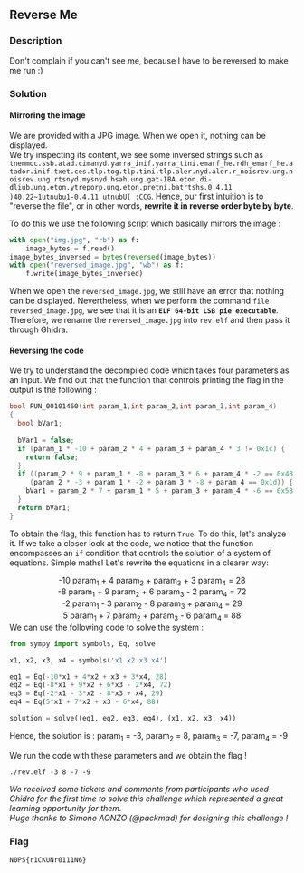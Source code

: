 ## Reverse Me

### Description

Don't complain if you can't see me, because I have to be reversed to make me run :)

### Solution

#### Mirroring the image
We are provided with a JPG image. When we open it, nothing can be displayed.  
We try inspecting its content, we see some inversed strings such as ```tnemmoc.ssb.atad.cimanyd.yarra_inif.yarra_tini.emarf_he.rdh_emarf_he.atador.inif.txet.ces.tlp.tog.tlp.tini.tlp.aler.nyd.aler.r_noisrev.ung.noisrev.ung.rtsnyd.mysnyd.hsah.ung.gat-IBA.eton.di-dliub.ung.eton.ytreporp.ung.eton.pretni.batrtshs.0.4.11 )40.22~1utnubu1-0.4.11 utnubU( :CCG```. Hence, our first intuition is to "reverse the file", or in other words, **rewrite it in reverse order byte by byte**.

To do this we use the following script which basically mirrors the image :
```python
with open("img.jpg", "rb") as f:
    image_bytes = f.read()
image_bytes_inversed = bytes(reversed(image_bytes))
with open("reversed_image.jpg", "wb") as f:
    f.write(image_bytes_inversed)
```
When we open the `reversed_image.jpg`, we still have an error that nothing can be displayed. Nevertheless, when we perform the command `file reversed_image.jpg`, we see that it is an **`ELF 64-bit LSB pie executable`**.  
Therefore, we rename the `reversed_image.jpg` into `rev.elf` and then pass it through Ghidra.

#### Reversing the code
We try to understand the decompiled code which takes four parameters as an input. We find out that the function that controls printing the flag in the output is the following :
```c
bool FUN_00101460(int param_1,int param_2,int param_3,int param_4)
{
  bool bVar1;
  
  bVar1 = false;
  if (param_1 * -10 + param_2 * 4 + param_3 + param_4 * 3 != 0x1c) {
    return false;
  }
  if ((param_2 * 9 + param_1 * -8 + param_3 * 6 + param_4 * -2 == 0x48) &&
     (param_2 * -3 + param_1 * -2 + param_3 * -8 + param_4 == 0x1d)) {
    bVar1 = param_2 * 7 + param_1 * 5 + param_3 + param_4 * -6 == 0x58;
  }
  return bVar1;
}
```
To obtain the flag, this function has to return `True`. To do this, let's analyze it. If we take a closer look at the code, we notice that the function encompasses an `if`  condition that controls the solution of  a system of equations. Simple maths! Let's rewrite the equations in a clearer way:   
<div align="center">
-10 param<sub>1</sub> + 4 param<sub>2</sub> +  param<sub>3</sub> + 3 param<sub>4</sub> = 28 <br> 
-8 param<sub>1</sub> + 9 param<sub>2</sub> + 6 param<sub>3</sub> - 2 param<sub>4</sub> = 72 <br> 
-2 param<sub>1</sub> - 3 param<sub>2</sub> - 8 param<sub>3</sub> +  param<sub>4</sub> = 29  <br>
5 param<sub>1</sub> + 7 param<sub>2</sub> +  param<sub>3</sub> - 6 param<sub>4</sub> = 88  
</div>
We can use the following code to solve the system :

```python
from sympy import symbols, Eq, solve

x1, x2, x3, x4 = symbols('x1 x2 x3 x4')

eq1 = Eq(-10*x1 + 4*x2 + x3 + 3*x4, 28)
eq2 = Eq(-8*x1 + 9*x2 + 6*x3 - 2*x4, 72)
eq3 = Eq(-2*x1 - 3*x2 - 8*x3 + x4, 29)
eq4 = Eq(5*x1 + 7*x2 + x3 - 6*x4, 88)

solution = solve((eq1, eq2, eq3, eq4), (x1, x2, x3, x4))
```

Hence, the solution is :
param<sub>1</sub> = -3, param<sub>2</sub> = 8, param<sub>3</sub> = -7, param<sub>4</sub> = -9

We run the code with these parameters and we obtain the flag !
```
./rev.elf -3 8 -7 -9 
```

_We received some tickets and comments from participants who used Ghidra for the first time to solve this challenge which represented a great learning opportunity for them.  
Huge thanks to Simone AONZO (@packmad) for designing this challenge !_

### Flag

`N0PS{r1CKUNr0111N6}`
